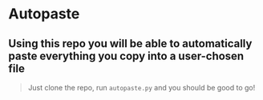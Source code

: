 # Autopaste 
## Using this repo you will be able to automatically paste everything you copy into a user-chosen file

 > Just clone the repo, run `autopaste.py` and you should be good to go!